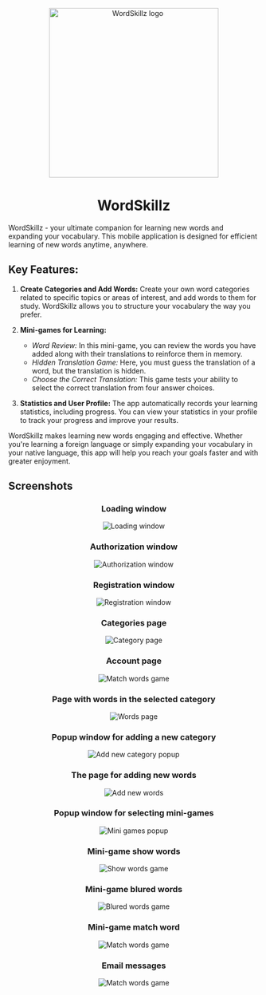 <p align="center">
   <img src="https://github.com/c3n9/WordSkillz/assets/108518693/88e19b09-af78-483d-b8a5-e05ffb4c89b2" alt="WordSkillz logo" width="340" height="340">
</p>

<h1 align="center">WordSkillz</h1> 

WordSkillz - your ultimate companion for learning new words and expanding your vocabulary. This mobile application is designed for efficient learning of new words anytime, anywhere.

## Key Features:

1. **Create Categories and Add Words:**
   Create your own word categories related to specific topics or areas of interest, and add words to them for study. WordSkillz allows you to structure your vocabulary the way you prefer.

2. **Mini-games for Learning:**
   - *Word Review:* In this mini-game, you can review the words you have added along with their translations to reinforce them in memory.
   - *Hidden Translation Game:* Here, you must guess the translation of a word, but the translation is hidden.
   - *Choose the Correct Translation:* This game tests your ability to select the correct translation from four answer choices.

3. **Statistics and User Profile:**
   The app automatically records your learning statistics, including progress. You can view your statistics in your profile to track your progress and improve your results.

WordSkillz makes learning new words engaging and effective. Whether you're learning a foreign language or simply expanding your vocabulary in your native language, this app will help you reach your goals faster and with greater enjoyment.

## Screenshots

<h3 align="center">Loading window</h3> 
<p align="center">
    <img src="https://github.com/c3n9/WordSkillz/assets/108518693/596b55b2-5181-4b43-be3d-58511f39c5f7" alt="Loading window">
</p>

<h3 align="center">Authorization window</h3> 
<p align="center">
    <img src="https://github.com/c3n9/WordSkillz/assets/108518693/414c4878-8f85-4fe9-9997-037bff8308cc" alt="Authorization window">
</p>

<h3 align="center">Registration window</h3> 
<p align="center">
    <img src="https://github.com/c3n9/WordSkillz/assets/108518693/dac20267-0ba7-4108-865c-778771fdc23e" alt="Registration window">
</p>

<h3 align="center">Categories page</h3> 
<p align="center">
    <img src="https://github.com/c3n9/WordSkillz/assets/108518693/281c37df-9333-4091-bf95-f36cf9e50e70" alt="Category page">
</p>

<h3 align="center">Account page</h3> 
<p align="center">
    <img src="https://github.com/c3n9/WordSkillz/assets/108518693/aa12d778-ef5e-491e-8302-779f43e0a049" alt="Match words game">
</p>

<h3 align="center">Page with words in the selected category</h3> 
<p align="center">
    <img src="https://github.com/c3n9/WordSkillz/assets/108518693/8f3c8e87-2c28-46cd-b42d-35fbe8880fe7" alt="Words page">
</p>

<h3 align="center">Popup window for adding a new category</h3> 
<p align="center">
    <img src="https://github.com/c3n9/WordSkillz/assets/108518693/d1cb339d-9ea6-47cd-9ea5-f0774c86a78b" alt="Add new category popup">
</p>

<h3 align="center">The page for adding new words</h3> 
<p align="center">
    <img src="https://github.com/c3n9/WordSkillz/assets/108518693/4d0e9983-4b94-4ef4-b176-aac555500716" alt="Add new words">
</p>

<h3 align="center">Popup window for selecting mini-games</h3> 
<p align="center">
    <img src="https://github.com/c3n9/WordSkillz/assets/108518693/e2d36e4e-4803-4f6f-be25-418bca5798fd" alt="Mini games popup">
</p>

<h3 align="center">Mini-game show words</h3> 
<p align="center">
    <img src="https://github.com/c3n9/WordSkillz/assets/108518693/e746d8ca-6e00-4051-980b-8e9b441f8e53" alt="Show words game">
</p>

<h3 align="center">Mini-game blured words</h3> 
<p align="center">
    <img src="https://github.com/c3n9/WordSkillz/assets/108518693/2112caa1-f456-405c-a03d-eb93a79a9e28" alt="Blured words game">
</p>

<h3 align="center">Mini-game match word</h3> 
<p align="center">
    <img src="https://github.com/c3n9/WordSkillz/assets/108518693/cc87a251-3a03-41bb-ad1d-f7bb4a1de53c" alt="Match words game">
</p>

<h3 align="center">Email messages</h3> 
<p align="center">
    <img src="https://github.com/c3n9/WordSkillz/assets/108518693/ac878606-1f98-4b1b-a971-b5e229342aaa" alt="Match words game">
</p>


